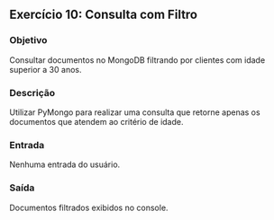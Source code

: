 
## Exercício 10: Consulta com Filtro

### Objetivo
Consultar documentos no MongoDB filtrando por clientes com idade superior a 30 anos.

### Descrição
Utilizar PyMongo para realizar uma consulta que retorne apenas os documentos que atendem ao critério de idade.

### Entrada
Nenhuma entrada do usuário.

### Saída
Documentos filtrados exibidos no console.
